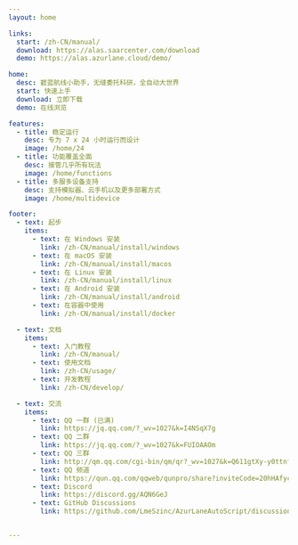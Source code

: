 ```yaml
---
layout: home

links:
  start: /zh-CN/manual/
  download: https://alas.saarcenter.com/download
  demo: https://alas.azurlane.cloud/demo/

home:
  desc: 碧蓝航线小助手，无缝委托科研，全自动大世界
  start: 快速上手
  download: 立即下载
  demo: 在线浏览

features:
  - title: 稳定运行
    desc: 专为 7 x 24 小时运行而设计
    image: /home/24
  - title: 功能覆盖全面
    desc: 接管几乎所有玩法
    image: /home/functions
  - title: 多服多设备支持
    desc: 支持模拟器、云手机以及更多部署方式
    image: /home/multidevice

footer:
  - text: 起步
    items:
      - text: 在 Windows 安装
        link: /zh-CN/manual/install/windows
      - text: 在 macOS 安装
        link: /zh-CN/manual/install/macos
      - text: 在 Linux 安装
        link: /zh-CN/manual/install/linux
      - text: 在 Android 安装
        link: /zh-CN/manual/install/android
      - text: 在容器中使用
        link: /zh-CN/manual/install/docker

  - text: 文档
    items:
      - text: 入门教程
        link: /zh-CN/manual/
      - text: 使用文档
        link: /zh-CN/usage/
      - text: 开发教程
        link: /zh-CN/develop/

  - text: 交流
    items:
      - text: QQ 一群 (已满)
        link: https://jq.qq.com/?_wv=1027&k=I4NSqX7g
      - text: QQ 二群
        link: https://jq.qq.com/?_wv=1027&k=FUIOAAOm
      - text: QQ 三群
        link: http://qm.qq.com/cgi-bin/qm/qr?_wv=1027&k=Q611gtXy-y0ttnfHOQNegXjerUI2tWIy
      - text: QQ 频道
        link: https://qun.qq.com/qqweb/qunpro/share?inviteCode=20hHAfycu5p
      - text: Discord
        link: https://discord.gg/AQN6GeJ
      - text: GitHub Discussions
        link: https://github.com/LmeSzinc/AzurLaneAutoScript/discussions


---
```



